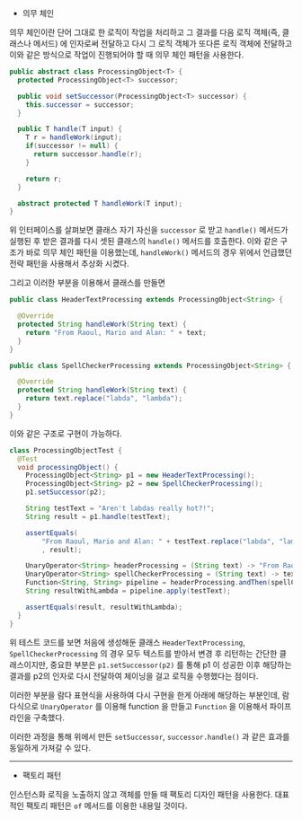 - 의무 체인

의무 체인이란 단어 그대로 한 로직이 작업을 처리하고 그 결과를 다음 로직 객체(즉, 클래스나 메서드) 에 인자로써 전달하고 다시 그 로직 객체가
또다른 로직 객체에 전달하고 이와 같은 방식으로 작업이 진행되어야 할 때 의무 체인 패턴을 사용한다.

```java
public abstract class ProcessingObject<T> {
  protected ProcessingObject<T> successor;

  public void setSuccessor(ProcessingObject<T> successor) {
    this.successor = successor;
  }

  public T handle(T input) {
    T r = handleWork(input);
    if(successor != null) {
      return successor.handle(r);
    }

    return r;
  }

  abstract protected T handleWork(T input);
}

```

위 인터페이스를 살펴보면 클래스 자기 자신을 `successor` 로 받고 `handle()` 메서드가 실행된 후 받은 결과를 다시 셋된 클래스의 `handle()` 메서드를 호출한다.
이와 같은 구조가 바로 의무 체인 패턴을 이용했는데, `handleWork()` 메서드의 경우 위에서 언급했던 전략 패턴을 사용해서 추상화 시켰다.

그리고 이러한 부분을 이용해서 클래스를 만들면

```java
public class HeaderTextProcessing extends ProcessingObject<String> {

  @Override
  protected String handleWork(String text) {
    return "From Raoul, Mario and Alan: " + text;
  }
}

public class SpellCheckerProcessing extends ProcessingObject<String> {

  @Override
  protected String handleWork(String text) {
    return text.replace("labda", "lambda");
  }
}
```

이와 같은 구조로 구현이 가능하다.

```java
class ProcessingObjectTest {
  @Test
  void processingObject() {
    ProcessingObject<String> p1 = new HeaderTextProcessing();
    ProcessingObject<String> p2 = new SpellCheckerProcessing();
    p1.setSuccessor(p2);

    String testText = "Aren't labdas really hot?!";
    String result = p1.handle(testText);

    assertEquals(
        "From Raoul, Mario and Alan: " + testText.replace("labda", "lambda")
        , result);

    UnaryOperator<String> headerProcessing = (String text) -> "From Raoul, Mario and Alan: " + text;
    UnaryOperator<String> spellCheckerProcessing = (String text) -> text.replace("labda", "lambda");
    Function<String, String> pipeline = headerProcessing.andThen(spellCheckerProcessing);
    String resultWithLambda = pipeline.apply(testText);

    assertEquals(result, resultWithLambda);
  }
}
```

위 테스트 코드를 보면 처음에 생성해둔 클래스 `HeaderTextProcessing`, `SpellCheckerProcessing` 의 경우 모두 텍스트를 받아서
변경 후 리턴하는 간단한 클래스이지만, 중요한 부분은 `p1.setSuccessor(p2)` 를 통해 p1 이 성공한 이후 해당하는 결과를 p2의 인자로
다시 전달하여 체이닝을 걸고 로직을 수행했다는 점이다.

이러한 부분을 람다 표현식을 사용하여 다시 구현을 한게 아래에 해당하는 부분인데, 람다식으로 `UnaryOperator` 를 이용해 function 을 만들고
`Function` 을 이용해서 파이프라인을 구축했다.

이러한 과정을 통해 위에서 만든 `setSuccessor`, `successor.handle()` 과 같은 효과를 동일하게 가져갈 수 있다.

---

- 팩토리 패턴

인스턴스화 로직을 노출하지 않고 객체를 만들 때 팩토리 디자인 패턴을 사용한다. 대표적인 팩토리 패턴은 `of` 메서드를 이용한 내용일 것이다.


